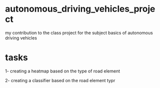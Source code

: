 # autonomous_driving_vehicles_project
my contribution to the class project for the subject basics of autonomous driving vehicles

# tasks
1- creating a heatmap based on the type of road element

2- creating a classifier based on the road element typr

